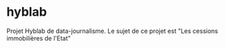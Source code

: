 # hyblab
Projet Hyblab de data-journalisme. Le sujet de ce projet est "Les cessions immobilières de l'Etat"
